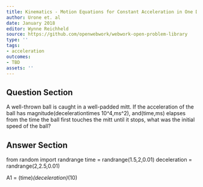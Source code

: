 ```yaml
---
title: Kinematics - Motion Equations for Constant Acceleration in One Dimension
author: Urone et. al
date: January 2018
editor: Wynne Reichheld
source: https://github.com/openwebwork/webwork-open-problem-library
type: ''
tags:
- acceleration
outcomes:
- TBD
assets: ''
---
```


## Question Section 

A well-thrown ball is caught in a well-padded mitt. If the acceleration of the ball has magnitude(decelerationtimes 10^4,ms^2), and(time,ms) elapses from the time the ball first touches the mitt until it stops, what was the initial speed of the ball?



## Answer Section

from random import randrange
time = randrange(1.5,2,0.01)
deceleration = randrange(2,2.5,0.01)

A1 = (time)*(deceleration)*(10)